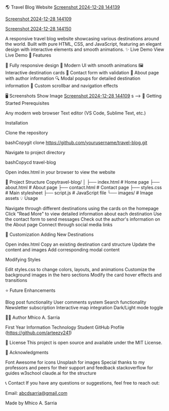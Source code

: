 🌎 Travel Blog Website
[Screenshot 2024-12-28 144139](https://github.com/user-attachments/assets/2391534c-6306-44eb-8512-4018007d15d0)

[Screenshot 2024-12-28 144109](https://github.com/user-attachments/assets/9b7b428b-73db-43ae-8505-f3b71d68b791)

[Screenshot 2024-12-28 144150](https://github.com/user-attachments/assets/4ce853a5-993d-4371-8a31-b098d1a2b301)

A responsive travel blog website showcasing various destinations around the world. Built with pure HTML, CSS, and JavaScript, featuring an elegant design with interactive elements and smooth animations.
✨ Live Demo
View Live Demo <!-- Add your deployed website link here -->
🌟 Features

📱 Fully responsive design
🎨 Modern UI with smooth animations
🖼️ Interactive destination cards
📝 Contact form with validation
👤 About page with author information
🔍 Modal popups for detailed destination information
🎯 Custom scrollbar and navigation effects

🖥️ Screenshots
Show Image [Screenshot 2024-12-28 144109](https://github.com/user-attachments/assets/4b334b42-ef18-427c-8f6e-51cd845c6f4d)
s -->
🚀 Getting Started
Prerequisites

Any modern web browser
Text editor (VS Code, Sublime Text, etc.)

Installation

Clone the repository

bashCopygit clone https://github.com/yourusername/travel-blog.git

Navigate to project directory

bashCopycd travel-blog

Open index.html in your browser to view the website

📁 Project Structure
Copytravel-blog/
│
├── index.html          # Home page
├── about.html         # About page
├── contact.html       # Contact page
├── styles.css         # Main stylesheet
├── script.js         # JavaScript file
└── images/           # Image assets
💡 Usage

Navigate through different destinations using the cards on the homepage
Click "Read More" to view detailed information about each destination
Use the contact form to send messages
Check out the author's information on the About page
Connect through social media links

🎨 Customization
Adding New Destinations

Open index.html
Copy an existing destination card structure
Update the content and images
Add corresponding modal content

Modifying Styles

Edit styles.css to change colors, layouts, and animations
Customize the background images in the hero sections
Modify the card hover effects and transitions

⭐ Future Enhancements

 Blog post functionality
 User comments system
 Search functionality
 Newsletter subscription
 Interactive map integration
 Dark/Light mode toggle

👨‍💻 Author
Mhico A. Sarria

First Year Information Technology Student
GitHub Profile (https://github.com/arteezy241)

📄 License
This project is open source and available under the MIT License.

🙏 Acknowledgments

Font Awesome for icons
Unsplash for images
Special thanks to my professors and peers for their support and feedback
stackoverflow for guides
w3school
claude.ai for the structure

📞 Contact
If you have any questions or suggestions, feel free to reach out:

Email: abcdsarria@gmail.com


Made by Mhico A. Sarria
